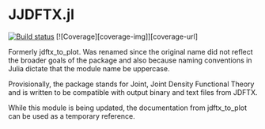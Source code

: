 # JJDFTX.jl
[![Build status][ci-status-img]][ci-status-url] [![Coverage][coverage-img]][coverage-url]

Formerly jdftx_to_plot. Was renamed since the original name did not reflect the broader goals of the package and also because naming conventions in Julia dictate that the module name be uppercase. 

Provisionally, the package stands for Joint, Joint Density Functional Theory and is written to be compatible with output binary and text files from JDFTX. 

While this module is being updated, the documentation from jdftx_to_plot can be used as a temporary reference. 

[ci-status-img]:   https://github.com/AliGhorashiCMT/JJDFTX.jl/workflows/CI/badge.svg
[ci-status-url]:   https://github.com/AliGhorashiCMT/JJDFTX.jl/actions
[codecov-img]: https://codecov.io/gh/AliGhorashiCMT/JJDFTX.jl/branch/main/graph/badge.svg
[codecov-url]: https://app.codecov.io/gh/AliGhorashiCMT/JJDFTX.jl
